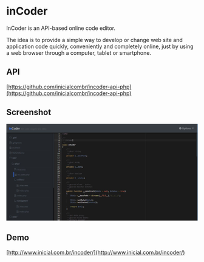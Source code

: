 # inCoder

InCoder is an API-based online code editor.

The idea is to provide a simple way to develop or change web site and application code quickly, conveniently and completely online, just by using a web browser through a computer, tablet or smartphone.

## API

[https://github.com/inicialcombr/incoder-api-php](https://github.com/inicialcombr/incoder-api-php)

## Screenshot

![Screenshot](screenshot.JPG)

## Demo

[http://www.inicial.com.br/incoder/](http://www.inicial.com.br/incoder/)